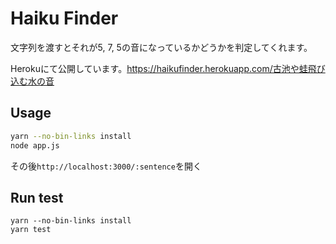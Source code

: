 # Haiku Finder

文字列を渡すとそれが5, 7, 5の音になっているかどうかを判定してくれます。

Herokuにて公開しています。https://haikufinder.herokuapp.com/古池や蛙飛び込む水の音

## Usage

```bash
yarn --no-bin-links install
node app.js
```

その後`http://localhost:3000/:sentence`を開く

## Run test

```
yarn --no-bin-links install
yarn test
```